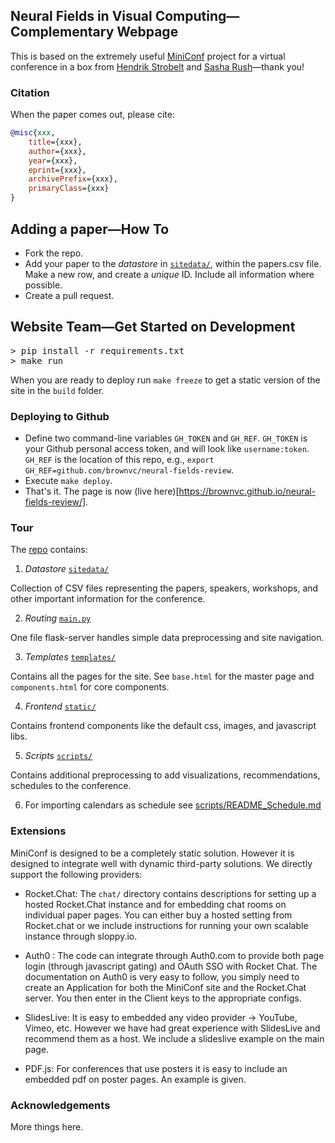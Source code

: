 ## Neural Fields in Visual Computing&mdash;Complementary Webpage

This is based on the extremely useful <a href="https://mini-conf.github.io/index.html">MiniConf</a> project for a virtual conference in a box from [Hendrik Strobelt](http://twitter.com/hen_str) and [Sasha Rush](http://twitter.com/srush_nlp)&mdash;thank you!


### Citation
When the paper comes out, please cite:
```bibtex
@misc{xxx,
    title={xxx},
    author={xxx},
    year={xxx},
    eprint={xxx},
    archivePrefix={xxx},
    primaryClass={xxx}
}
```

## Adding a paper&mdash;How To

- Fork the repo.
- Add your paper to the *datastore* in <a href="https://github.com/brownvc/neural-fields-review/tree/main/sitedata">`sitedata/`</a>, within the papers.csv file. Make a new row, and create a *unique* ID. Include all information where possible.
- Create a pull request.

## Website Team&mdash;Get Started on Development

<pre>
> pip install -r requirements.txt
> make run
</pre>

When you are ready to deploy run `make freeze` to get a static version of the site in the `build` folder. 

### Deploying to Github

- Define two command-line variables `GH_TOKEN` and `GH_REF`. `GH_TOKEN` is your Github personal access token, and will look like `username:token`. `GH_REF` is the location of this repo, e.g., ```export GH_REF=github.com/brownvc/neural-fields-review```.
- Execute `make deploy`. 
- That's it. The page is now (live here)[https://brownvc.github.io/neural-fields-review/].

### Tour

The <a href="https://github.com/brownvc/neural-fields-review">repo</a> contains:

1) *Datastore* <a href="https://github.com/brownvc/neural-fields-review/tree/main/sitedata">`sitedata/`</a>

Collection of CSV files representing the papers, speakers, workshops, and other important information for the conference.

2) *Routing* <a href="https://github.com/brownvc/neural-fields-review/tree/main/main.py">`main.py`</a>

One file flask-server handles simple data preprocessing and site navigation. 

3) *Templates* <a href="https://github.com/brownvc/neural-fields-review/tree/main/templates">`templates/`</a>

Contains all the pages for the site. See `base.html` for the master page and `components.html` for core components.

4) *Frontend* <a href="https://github.com/brownvc/neural-fields-review/tree/main/static">`static/`</a>

Contains frontend components like the default css, images, and javascript libs.

5) *Scripts* <a href="https://github.com/brownvc/neural-fields-review/tree/main/scripts">`scripts/`</a>

Contains additional preprocessing to add visualizations, recommendations, schedules to the conference. 

6) For importing calendars as schedule see [scripts/README_Schedule.md](https://github.com/brownvc/neural-fields-review/tree/main/scripts/README_Schedule.md)

### Extensions

MiniConf is designed to be a completely static solution. However it is designed to integrate well with dynamic third-party solutions. We directly support the following providers: 

* Rocket.Chat: The `chat/` directory contains descriptions for setting up a hosted Rocket.Chat instance and for embedding chat rooms on individual paper pages. You can either buy a hosted setting from Rocket.chat or we include instructions for running your own scalable instance through sloppy.io. 

* Auth0 : The code can integrate through Auth0.com to provide both page login (through javascript gating) and OAuth SSO with Rocket Chat. The documentation on Auth0 is very easy to follow, you simply need to create an Application for both the MiniConf site and the Rocket.Chat server. You then enter in the Client keys to the appropriate configs. 

* SlidesLive: It is easy to embedded any video provider -> YouTube, Vimeo, etc. However we have had great experience with SlidesLive and recommend them as a host. We include a slideslive example on the main page. 

* PDF.js: For conferences that use posters it is easy to include an embedded pdf on poster pages. An example is given. 


### Acknowledgements

More things here.


